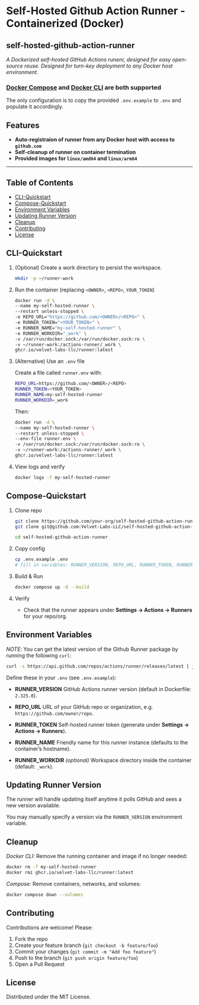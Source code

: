 # Self-Hosted Github Action Runner - Containerized (Docker)
## self-hosted-github-action-runner

_A Dockerized self-hosted GitHub Actions runenr, designed for easy open-source reuse.
Designed for turn-key deployment to any Docker host environment._

### [Docker Compose](#compose-quickstart) and [Docker CLI](#cli-quickstart) are both supported

The only configuration is to copy the provided `.env.example` to `.env` and populate it accordingly.

## Features
  - **Auto-registraion of runner from any Docker host with access to `github.com`**
  - **Self-cleanup of runner on container termination**
  - **Provided images for `linux/amd64` and `linux/arm64`**

---

## Table of Contents

  - [CLI-Quickstart](#cli-quickstart)
  - [Compose-Quickstart](#compose-quickstart)
  - [Environment Variables](#environment-variables)
  - [Updating Runner Version](#updating-runner-version)
  - [Cleanup](#cleanup)
  - [Contributing](#contributing)
  - [License](#license)


## CLI-Quickstart

1. (Optional) Create a work directory to persist the workspace.
    ```bash
    mkdir -p ~/runner-work
    ```

2. Run the container (replacing `<OWNER>`, `<REPO>`, `YOUR_TOKEN`)
    ```bash
    docker run -d \
    --name my-self-hosted-runner \
    --restart unless-stopped \
    -e REPO_URL="https://github.com/<OWNER>/<REPO>" \
    -e RUNNER_TOKEN="<YOUR_TOKEN>" \
    -e RUNNER_NAME="my-self-hosted-runner" \
    -e RUNNER_WORKDIR="_work" \
    -v /var/run/docker.sock:/var/run/docker.sock:ro \
    -v ~/runner-work:/actions-runner/_work \
    ghcr.io/velvet-labs-llc/runner:latest
    ```

3. (Alternative) Use an `.env` file
  
    Create a file called `runner.env` with:
    ```bash
    REPO_URL=https://github.com/<OWNER>/<REPO>
    RUNNER_TOKEN=<YOUR_TOKEN>
    RUNNER_NAME=my-self-hosted-runner
    RUNNER_WORKDIR=_work
    ```

    Then:
    ```bash
    docker run -d \
    --name my-self-hosted-runner \
    --restart unless-stopped \
    --env-file runner.env \
    -v /var/run/docker.sock:/var/run/docker.sock:ro \
    -v ~/runner-work:/actions-runner/_work \
    ghcr.io/velvet-labs-llc/runner:latest
    ```

4. View logs and verify
    ```bash
    docker logs -f my-self-hosted-runner
    ```

## Compose-Quickstart

1. Clone repo  
   ```bash
   git clone https://github.com/your-org/self-hosted-github-action-runner.git # or
   git clone git@github.com:Velvet-Labs-LLC/self-hosted-github-action-runner.git

   cd self-hosted-github-action-runner
    ```

2. Copy config

   ```bash
   cp .env.example .env
   # fill in variables: RUNNER_VERSION, REPO_URL, RUNNER_TOKEN, RUNNER_NAME, etc.
   ```

3. Build & Run

   ```bash
   docker compose up -d --build
   ```

4. Verify

   * Check that the runner appears under **Settings → Actions → Runners** for your repo/org.

## Environment Variables

_NOTE_: You can get the latest version of the Github Runner package by running the following `curl`:
  ```bash
  curl -s https://api.github.com/repos/actions/runner/releases/latest | jq -r .tag_name | sed 's/^v//'
  ```

Define these in your `.env` (see `.env.example`):

* **RUNNER\_VERSION**
  GitHub Actions runner version (default in Dockerfile: `2.325.0`).

* **REPO\_URL**
  URL of your GitHub repo or organization, e.g. `https://github.com/owner/repo`.

* **RUNNER\_TOKEN**
  Self-hosted runner token (generate under **Settings → Actions → Runners**).

* **RUNNER\_NAME**
  Friendly name for this runner instance (defaults to the container’s hostname).

* **RUNNER\_WORKDIR** *(optional)*
  Workspace directory inside the container (default: `_work`).

## Updating Runner Version

The runner will handle updating itself anytime it polls GitHub and sees a new version available.

You may manually specify a version via the `RUNNER_VERSION` environment variable.

## Cleanup

*Docker CLI:* Remove the running container and image if no longer needed:
```bash
docker rm -f my-self-hosted-runner
docker rmi ghcr.io/velvet-labs-llc/runner:latest
```

*Compose:* Remove containers, networks, and volumes:

```bash
docker compose down --volumes
```

## Contributing

Contributions are welcome! Please:

1. Fork the repo
2. Create your feature branch (`git checkout -b feature/foo`)
3. Commit your changes (`git commit -m "Add foo feature"`)
4. Push to the branch (`git push origin feature/foo`)
5. Open a Pull Request

## License

Distributed under the MIT License.

